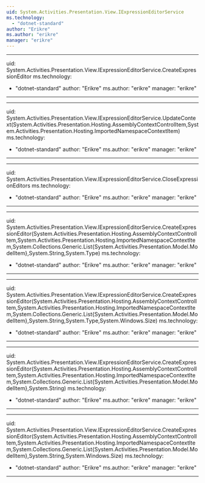 ```yaml
---
uid: System.Activities.Presentation.View.IExpressionEditorService
ms.technology: 
  - "dotnet-standard"
author: "Erikre"
ms.author: "erikre"
manager: "erikre"
---
```


---
uid: System.Activities.Presentation.View.IExpressionEditorService.CreateExpressionEditor
ms.technology: 
  - "dotnet-standard"
author: "Erikre"
ms.author: "erikre"
manager: "erikre"
---

---
uid: System.Activities.Presentation.View.IExpressionEditorService.UpdateContext(System.Activities.Presentation.Hosting.AssemblyContextControlItem,System.Activities.Presentation.Hosting.ImportedNamespaceContextItem)
ms.technology: 
  - "dotnet-standard"
author: "Erikre"
ms.author: "erikre"
manager: "erikre"
---

---
uid: System.Activities.Presentation.View.IExpressionEditorService.CloseExpressionEditors
ms.technology: 
  - "dotnet-standard"
author: "Erikre"
ms.author: "erikre"
manager: "erikre"
---

---
uid: System.Activities.Presentation.View.IExpressionEditorService.CreateExpressionEditor(System.Activities.Presentation.Hosting.AssemblyContextControlItem,System.Activities.Presentation.Hosting.ImportedNamespaceContextItem,System.Collections.Generic.List{System.Activities.Presentation.Model.ModelItem},System.String,System.Type)
ms.technology: 
  - "dotnet-standard"
author: "Erikre"
ms.author: "erikre"
manager: "erikre"
---

---
uid: System.Activities.Presentation.View.IExpressionEditorService.CreateExpressionEditor(System.Activities.Presentation.Hosting.AssemblyContextControlItem,System.Activities.Presentation.Hosting.ImportedNamespaceContextItem,System.Collections.Generic.List{System.Activities.Presentation.Model.ModelItem},System.String,System.Type,System.Windows.Size)
ms.technology: 
  - "dotnet-standard"
author: "Erikre"
ms.author: "erikre"
manager: "erikre"
---

---
uid: System.Activities.Presentation.View.IExpressionEditorService.CreateExpressionEditor(System.Activities.Presentation.Hosting.AssemblyContextControlItem,System.Activities.Presentation.Hosting.ImportedNamespaceContextItem,System.Collections.Generic.List{System.Activities.Presentation.Model.ModelItem},System.String)
ms.technology: 
  - "dotnet-standard"
author: "Erikre"
ms.author: "erikre"
manager: "erikre"
---

---
uid: System.Activities.Presentation.View.IExpressionEditorService.CreateExpressionEditor(System.Activities.Presentation.Hosting.AssemblyContextControlItem,System.Activities.Presentation.Hosting.ImportedNamespaceContextItem,System.Collections.Generic.List{System.Activities.Presentation.Model.ModelItem},System.String,System.Windows.Size)
ms.technology: 
  - "dotnet-standard"
author: "Erikre"
ms.author: "erikre"
manager: "erikre"
---
